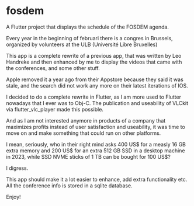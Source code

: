 # fosdem

A Flutter project that displays the schedule of the FOSDEM agenda.

Every year in the beginning of februari there is a congres in Brussels,
organized by volunteers at the ULB (Université Libre Bruxelles)

This app is a complete rewrite of a previous app, that was written by Leo
Handreke and then enhanced by me to display the videos that came with the 
conferences, and some other stuff.

Apple removed it a year ago from their Appstore because they said it was stale, 
and the search did not work any more on their latest iterations of IOS. 

I decided to do a complete rewrite in Flutter, as I am more used to Flutter
nowadays that I ever was to Obj-C. The publication and useability of VLCkit via 
flutter_vlc_player made this possible.  

And as I am not interested anymore in products of a company that maximizes
profits instead of user satisfaction and useability, it was time to move on
and make something that could run on other platforms.

I mean, seriously, who in their right mind asks 400 US$ for a measly 16 GB extra 
memory and 200 US$ for an extra 512 GB SSD in a desktop machine in 2023, while SSD
NVME sticks of 1 TB can be bought for 100 US$?

I digress. 

This app should make it a lot easier to enhance, add extra functionality etc. 
All the conference info is stored in a sqlite database.

Enjoy!



